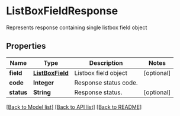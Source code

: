 ﻿
# ListBoxFieldResponse
Represents response containing single listbox field object

## Properties
Name | Type | Description | Notes
------------ | ------------- | ------------- | -------------
**field** | [**ListBoxField**](ListBoxField.md) | Listbox field object | [optional]
**code** | **Integer** | Response status code. | 
**status** | **String** | Response status. | [optional]


[[Back to Model list]](../../README.md#documentation-for-models) [[Back to API list]](../../README.md#documentation-for-api-endpoints) [[Back to README]](../../README.md)


